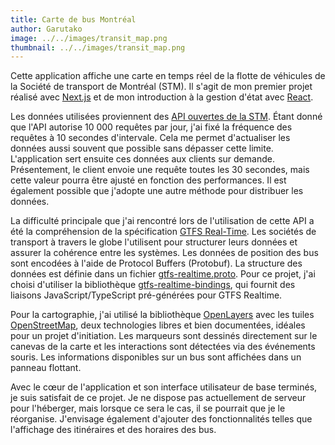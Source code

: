 ```yaml
---
title: Carte de bus Montréal
author: Garutako
image: ../../images/transit_map.png
thumbnail: ../../images/transit_map.png
---
```


Cette application affiche une carte en temps réel de la flotte de véhicules de la Société de transport de Montréal (STM). Il s'agit de mon premier projet réalisé avec [Next.js](https://nextjs.org/) et de mon introduction à la gestion d'état avec [React](https://react.dev/).

Les données utilisées proviennent des [API ouvertes de la STM](https://www.stm.info/en/about/developers). Étant donné que l'API autorise 10 000 requêtes par jour, j'ai fixé la fréquence des requêtes à 10 secondes d'intervale. Cela me permet d'actualiser les données aussi souvent que possible sans dépasser cette limite. L'application sert ensuite ces données aux clients sur demande. Présentement, le client envoie une requête toutes les 30 secondes, mais cette valeur pourra être ajusté en fonction des performances. Il est également possible que j'adopte une autre méthode pour distribuer les données.

La difficulté principale que j'ai rencontré lors de l'utilisation de cette API a été la compréhension de la spécification [GTFS Real-Time](https://gtfs.org/documentation/realtime/reference/). Les sociétés de transport à travers le globe l'utilisent pour structurer leurs données et assurer la cohérence entre les systèmes. Les données de position des bus sont encodées à l'aide de Protocol Buffers (Protobuf). La structure des données est définie dans un fichier [gtfs-realtime.proto](https://gtfs.org/documentation/realtime/proto/). Pour ce projet, j'ai choisi d'utiliser la bibliothèque [gtfs-realtime-bindings](https://github.com/MobilityData/gtfs-realtime-bindings), qui fournit des liaisons JavaScript/TypeScript pré-générées pour GTFS Realtime.

Pour la cartographie, j'ai utilisé la bibliothèque [OpenLayers](https://openlayers.org/) avec les tuiles [OpenStreetMap](https://www.openstreetmap.org), deux technologies libres et bien documentées, idéales pour un projet d'initiation. Les marqueurs sont dessinés directement sur le canevas de la carte et les interactions sont détectées via des événements souris. Les informations disponibles sur un bus sont affichées dans un panneau flottant.

Avec le cœur de l'application et son interface utilisateur de base terminés, je suis satisfait de ce projet. Je ne dispose pas actuellement de serveur pour l'héberger, mais lorsque ce sera le cas, il se pourrait que je le réorganise. J'envisage également d'ajouter des fonctionnalités telles que l'affichage des itinéraires et des horaires des bus.
